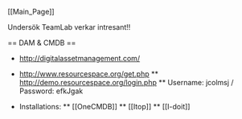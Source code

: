 [[Main_Page]]


Undersök TeamLab  verkar intresant!!

== DAM & CMDB ==

* http://digitalassetmanagement.com/

* http://www.resourcespace.org/get.php
** http://demo.resourcespace.org/login.php
** Username: jcolmsj / Password: efkJgak

* Installations:
** [[OneCMDB]]
** [[Itop]]
** [[I-doit]]
